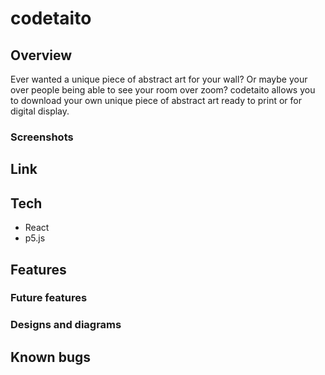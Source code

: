 # codetaito

## Overview

Ever wanted a unique piece of abstract art for your wall? Or maybe your over people being able to see your room over zoom? codetaito allows you to download your own unique piece of abstract art ready to print or for digital display.

### Screenshots

## Link

## Tech

- React
- p5.js

## Features

### Future features

### Designs and diagrams

## Known bugs
